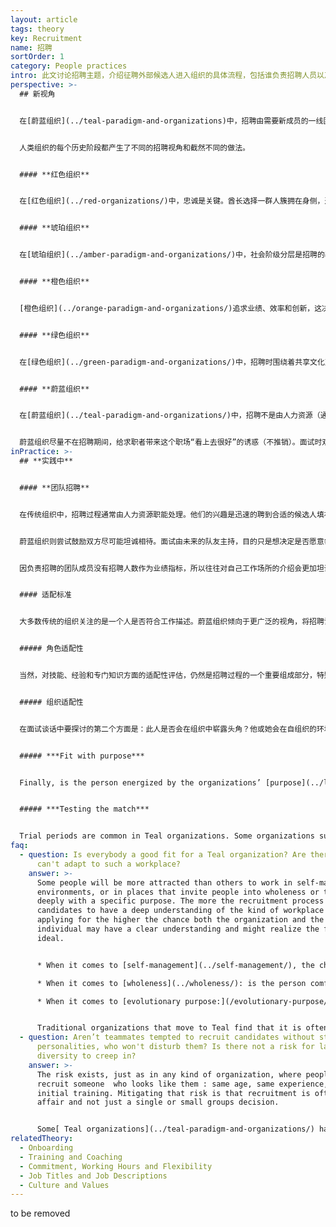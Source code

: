 ```yaml
---
layout: article
tags: theory
key: Recruitment
name: 招聘
sortOrder: 1
category: People practices
intro: 此文讨论招聘主题，介绍征聘外部候选人进入组织的具体流程，包括谁负责招聘人员以及具体面试流程的做法。
perspective: >-
  ## 新视角


  在[蔚蓝组织](../teal-paradigm-and-organizations)中，招聘由需要新成员的一线团队主导。与应聘者的沟通往往围绕三个主题展开：角色适配性、组织适配性、目标适配性。通常最重视最后两个，因为在自我管理组织中，职位角色流动性很大。通常安排一段试用期间，以便双方都能据此诚实的评估这个适配是否合适。


  人类组织的每个历史阶段都产生了不同的招聘视角和截然不同的做法。


  #### **红色组织**


  在[红色组织](../red-organizations/)中，忠诚是关键。酋长选择一群人簇拥在身侧，通常是家人，可信者或服从者，既用来克服恐惧，也承诺照顾他们。招聘归结为双向选择或指派，而且在新成员加入时通常举行一个仪式，新人给出效忠老板的誓言，老板作为回报承诺为他提供保护。


  #### **琥珀组织**


  在[琥珀组织](../amber-paradigm-and-organizations/)中，社会阶级分层是招聘的基础。应聘者要想申请工作，需要有一个特定的背景。历史上的组织中，这种等级分层与社会阶级分层一般保持同步：牧师从农民中招募；司教和主教，则来自贵族阶层。一个出生在工人阶级的男人（当然更包括女人）不会渴望得到一个管理职位，并且一旦进入组织，也不会爬得很高。如今的琥珀组织，尽管方式更微妙，但仍然倾向于遵循社会地位分层。在政府机构、学校和军队中，职位高于某一级别往往仍然需要特定的文凭或一定的经验。被录用的人可能不是能力上最合格的，但一定是符合所有硬性标准的人。


  #### **橙色组织**


  [橙色组织](../orange-paradigm-and-organizations/)追求业绩、效率和创新，这决定了他们的招聘工作焦点是挑选最佳候选人。条件一般是，具有最佳技能、最相关经验和专门知识，能立刻发挥具体作用、具有未来发展最佳潜力。在一些大公司，面试由专门的人力资源人员（寻找公司最高领导职务时则由外部“猎头”公司）主持，大多数情况下，人力资源和此人未来的上司共同主持面试。橙色组织为了提高征聘成功率而投入大量资源和大量努力，开发了面试技术和面试方法培训，以及各种评估工具。


  #### **绿色组织**


  在[绿色组织](../green-paradigm-and-organizations/)中，招聘时围绕着共享文化对候选人进行考量，与对具体技能的考量放在同等比重。管理职位候选人的心态、行为和价值观角度会受到严格的筛选：考量他们是否有授权下属的意愿和能力，是否能成为导师而不是自上而下的决策者？他们会谦逊地领导吗？注重以人为本的文化方位，将人力资源职能推到了中心位置。


  #### **蔚蓝组织**


  在[蔚蓝组织](../teal-paradigm-and-organizations/)中，招聘不是由人力资源（通常不存在固定的人力资源职能）负责，而是由需要新成员的团队领导负责。与应聘者的沟通往往围绕三个主题展开：角色适配性、组织适配性、目标适配性。通常更重视后两个要素，因为在自我管理组织中，职位角色流动性很大。


  蔚蓝组织尽量不在招聘期间，给求职者带来这个职场“看上去很好”的诱惑（不推销）。面试时双方都在试图回答一个简单的、基本的问题：是否感觉到我们注定要一起走？只有当谈话根植于诚实和正直，只有双方愿意深入坦诚的沟通并询问时，才能有意义地回答这个问题。
inPractice: >-
  ## **实践中**


  #### **团队招聘**


  在传统组织中，招聘过程通常由人力资源职能处理。他们的兴趣是迅速的聘到合适的候选人填补空缺职位，因为人力资源部门的业绩有时是根据填补职位空缺的数量来评估。人力资源职能的最大兴趣在于，积极渲染推销公司和职位，以鼓励应聘者接受录用。同样，求职者也会尽量积极渲染展示自己和工作经历，以增加获得就业承诺的机会。


  蔚蓝组织则尝试鼓励双方尽可能坦诚相待。面试由未来的队友主持，目的只是想决定是否愿意每天都和候选人一起工作。如果确认了适配性，团队再进一步可以寻求人力资源部（如果有的话）的建议和咨询，但招聘采用的流程和决策由团队全权负责。对话沟通达10到12次也不罕见，目的是为双方提供时间相互感受，并据此确定这个适配是否对团队和候选人都有益。


  因负责招聘的团队成员没有招聘人数作为业绩指标，所以往往对自己工作场所的介绍会更加坦诚而不加渲染。如果他们向潜在的新队友过度推销公司，以后共事时，后自己每天都要承受由此带来的埋怨。团队成员关于工作场所介绍时的坦诚相待，会让求职者觉得自我介绍也应该诚实。应征者一般要去会见未来的同事，参观办公场所，被邀请真诚的提各种各样的问题，据此确定这里是否真的是自己觉得有必要为之工作（奉献）的职场。许多蔚蓝组织报告说，他们的招聘过程和采用决定，一般会比其他组织花费更长的时间。他们有时会牺牲组织的人员增长速度，而等待找到一个不仅适合职位空缺，同时适配于组织及其目标的人。


  #### 适配标准


  大多数传统的组织关注的是一个人是否符合工作描述。蔚蓝组织倾向于更广泛的视角，将招聘设计为一个双向发现的过程，主要回答一个基本问题：我们是否注定要一起走？


  ##### 角色适配性


  当然，对技能、经验和专门知识方面的适配性评估，仍然是招聘过程的一个重要组成部分，特别是对于那些需要专门知识的特定岗位。但自我管理组织中的岗位交换非常流畅（非固定岗位制）。因此，“角色适配”通常不是最重要的指标，因为一个人的岗位很可能会迅速改变。自我管理组织的经验是，当成员被激励去承担一个新的、具有挑战性的角色时，他们一般都能在很短的时间内获得新的技能和经验（探索未知的人性表达得到激活，促进组织和个人的成长）。


  ##### 组织适配性


  在面试谈话中要探讨的第二个方面是：此人是否会在组织中崭露头角？他或她会在自组织的环境中茁壮成长吗？求职者是否感觉到与组织价值观的一致？他或她是否能与同事“合得来”？许多蔚蓝组织，比如 [晨星](http://www.morningstarco.com/)，会在招聘期间就对应聘者进行自我管理方面的培训，给求职者据此确认自己是否喜欢这些做法的机会。有些蔚蓝组织还在招聘过程中创造机会，对公司和应聘者双方的价值观进行深入讨论。


  ##### ***Fit with purpose***


  Finally, is the person energized by the organizations’ [purpose](../listening-to-purpose/)? Is there something in the person's history that makes them resonate, makes them want to serve this purpose at this moment in their life? The discussion triggered by these questions can reach substantial depth and help both the candidate and the organization learn more about themselves. Recruitment becomes a process of self-inquiry as much as a process of mutual assessment.


  ##### ***Testing the match***


  Trial periods are common in Teal organizations. Some organizations such as [FAVI ](http://www.favi.com/en/)make extended use of this period for both parties to test whether the match works well in the long run. [Zappos ](https://en.wikipedia.org/wiki/Zappos)offers its new hires a $3,000 check if they have second thoughts and choose to quit during the four-week orientation. The idea is that everyone will be better off if they don’t stay in what promises to be an unhappy marriage.
faq:
  - question: Is everybody a good fit for a Teal organization? Are there people who
      can't adapt to such a workplace?
    answer: >-
      Some people will be more attracted than others to work in self-managing
      environments, or in places that invite people into wholeness or to engage
      deeply with a specific purpose. The more the recruitment process allows
      candidates to have a deep understanding of the kind of workplace they are
      applying for the higher the chance both the organization and the
      individual may have a clear understanding and might realize the fit is not
      ideal.


      * When it comes to [self-management](../self-management/), the challenge tends to be different, depending on a person's background. If the candidate is used to being a manager or to work in a staff position with power over operating units, it can be a challenging transition. Candidates who have previously worked in the lower levels of the organization may find it hard at first to deal with the higher levels of commitment and personal responsibility that self-management requires.

      * When it comes to [wholeness](../wholeness/): is the person comfortable with an environment where colleagues are expecting each other to be open and vulnerable, to show up from a place of wholeness?

      * When it comes to [evolutionary purpose:](/evolutionary-purpose/) does the person resonate with the organization's purpose, and do they feel ok with an environment in which there is little predict & control, and more sense and respond?


      Traditional organizations that move to Teal find that it is often hard to predict who will thrive in the new environment or not. Some people suddenly blossom, whereas others where everyone predicted they would love it find it hard. So taking time in the recruitment process and building in, when possible, a test period might be helpful to increases chances of a good fit.
  - question: Aren’t teammates tempted to recruit candidates without strong
      personalities, who won't disturb them? Is there not a risk for lack of
      diversity to creep in?
    answer: >-
      The risk exists, just as in any kind of organization, where people prefer
      recruit someone  who looks like them : same age, same experience, same
      initial training. Mitigating that risk is that recruitment is often a team
      affair and not just a single or small groups decision. 


      Some[ Teal organizations](../teal-paradigm-and-organizations/) have invented processes to preserve diversity (see below RHD  bi-monthly “isms in the workplace meeting”).
relatedTheory:
  - Onboarding
  - Training and Coaching
  - Commitment, Working Hours and Flexibility
  - Job Titles and Job Descriptions
  - Culture and Values
---
```

to be removed